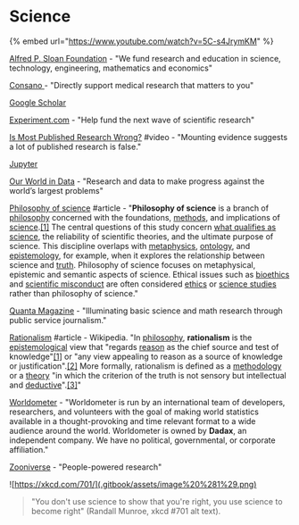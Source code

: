 # Science

{% embed url="https://www.youtube.com/watch?v=5C-s4JrymKM" %}

[Alfred P. Sloan Foundation](https://sloan.org/) - "We fund research and education in science, technology, engineering, mathematics and economics"

[Consano ](https://consano.org/)- "Directly support
 medical research that
 matters to you"

[Google Scholar](https://scholar.google.com/)

[Experiment.com](https://experiment.com/) - "Help fund the next wave of scientific research"

[Is Most Published Research Wrong?](https://www.youtube.com/watch?v=42QuXLucH3Q) \#video - "Mounting evidence suggests a lot of published research is false."

[Jupyter](https://jupyter.org/)

[Our World in Data](https://ourworldindata.org/) - "Research and data to make progress against the world’s largest problems"

[Philosophy of science](https://en.wikipedia.org/wiki/Philosophy_of_science) \#article - "**Philosophy of science** is a branch of [philosophy](https://en.wikipedia.org/wiki/Philosophy) concerned with the foundations, [methods](https://en.wikipedia.org/wiki/Methodology), and implications of [science](https://en.wikipedia.org/wiki/Science).[\[1\]](https://en.wikipedia.org/wiki/Philosophy_of_science#cite_note-1) The central questions of this study concern [what qualifies as science](https://en.wikipedia.org/wiki/Demarcation_problem), the reliability of scientific theories, and the ultimate purpose of science. This discipline overlaps with [metaphysics](https://en.wikipedia.org/wiki/Metaphysics), [ontology](https://en.wikipedia.org/wiki/Ontology), and [epistemology](https://en.wikipedia.org/wiki/Epistemology), for example, when it explores the relationship between science and [truth](https://en.wikipedia.org/wiki/Truth). Philosophy of science focuses on metaphysical, epistemic and semantic aspects of science. Ethical issues such as [bioethics](https://en.wikipedia.org/wiki/Bioethics) and [scientific misconduct](https://en.wikipedia.org/wiki/Scientific_misconduct) are often considered [ethics](https://en.wikipedia.org/wiki/Ethics) or [science studies](https://en.wikipedia.org/wiki/Science_studies) rather than philosophy of science."

[Quanta Magazine](https://www.quantamagazine.org/) - "Illuminating basic science and math research through public service journalism."

[Rationalism](https://en.wikipedia.org/wiki/Rationalism) \#article - Wikipedia. "In [philosophy](https://en.wikipedia.org/wiki/Philosophy), **rationalism** is the [epistemological](https://en.wikipedia.org/wiki/Epistemology) view that "regards [reason](https://en.wikipedia.org/wiki/Reason) as the chief source and test of knowledge"[\[1\]](https://en.wikipedia.org/wiki/Rationalism#cite_note-Encyclop%C3%A6dia_Britannica:_Rationalism-1) or "any view appealing to reason as a source of knowledge or justification".[\[2\]](https://en.wikipedia.org/wiki/Rationalism#cite_note-Lacey_286-2) More formally, rationalism is defined as a [methodology](https://en.wikipedia.org/wiki/Methodology) or a [theory](https://en.wikipedia.org/wiki/Theory) "in which the criterion of the truth is not sensory but intellectual and [deductive](https://en.wikipedia.org/wiki/Deductive)".[\[3\]](https://en.wikipedia.org/wiki/Rationalism#cite_note-Bourke_263-3)"

[Worldometer](https://www.worldometers.info/) - "Worldometer is run by an international team of developers, researchers, and volunteers with the goal of making world statistics available in a thought-provoking and time relevant format to a wide audience around the world. Worldometer is owned by **Dadax**, an independent company. We have no political, governmental, or corporate affiliation."

[Zooniverse](https://www.zooniverse.org/) - "People-powered research"

![https://xkcd.com/701/](.gitbook/assets/image%20%281%29.png)

> "You don't use science to show that you're right, you use science to become right" \(Randall Munroe, xkcd \#701 alt text\).

